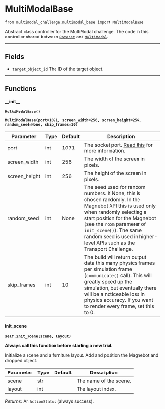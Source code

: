 # MultiModalBase

`from multimodal_challenge.multimodal_base import MultiModalBase`

Abstract class controller for the MultiModal challenge.
The code in this controller shared between [`Dataset`](../dataset/dataset.md) and [`MultiModal`](multimodal.md).

***

## Fields

- `target_object_id` The ID of the target object.

***

## Functions

#### \_\_init\_\_

**`MultiModalBase()`**

**`MultiModalBase(port=1071, screen_width=256, screen_height=256, random_seed=None, skip_frames=10)`**

| Parameter | Type | Default | Description |
| --- | --- | --- | --- |
| port |  int  | 1071 | The socket port. [Read this](https://github.com/threedworld-mit/tdw/blob/master/Documentation/getting_started.md#command-line-arguments) for more information. |
| screen_width |  int  | 256 | The width of the screen in pixels. |
| screen_height |  int  | 256 | The height of the screen in pixels. |
| random_seed |  int  | None | The seed used for random numbers. If None, this is chosen randomly. In the Magnebot API this is used only when randomly selecting a start position for the Magnebot (see the `room` parameter of `init_scene()`). The same random seed is used in higher-level APIs such as the Transport Challenge. |
| skip_frames |  int  | 10 | The build will return output data this many physics frames per simulation frame (`communicate()` call). This will greatly speed up the simulation, but eventually there will be a noticeable loss in physics accuracy. If you want to render every frame, set this to 0. |

#### init_scene

**`self.init_scene(scene, layout)`**

**Always call this function before starting a new trial.**

Initialize a scene and a furniture layout. Add and position the Magnebot and dropped object.


| Parameter | Type | Default | Description |
| --- | --- | --- | --- |
| scene |  str |  | The name of the scene. |
| layout |  int |  | The layout index. |

_Returns:_  An `ActionStatus` (always success).

